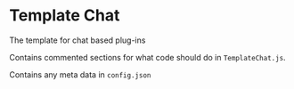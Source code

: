 # Template Chat

The template for chat based plug-ins

Contains commented sections for what code should do in `TemplateChat.js`.

Contains any meta data in `config.json`
